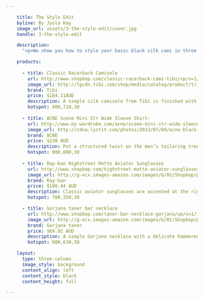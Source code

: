 ```yaml
---

    title: The Style Edit
    byline: By Jysla Kay
    image_url: assets/3-the-style-edit/cover.jpg
    handle: 3-the-style-edit

    description:
      "<p>We show you how to style your basic black silk cami in three looks with blogger Jysla Kay - for day, for night and for a piece simply layered underneath it all. Whether worn alone or layered, a beautiful silk camisole is destined for any woman’s wardrobe. For the women who like to keep their textures and prints to a minimal, get inspired by our take of a fresh twist on a classic look!</p>"

    products:
    
      - title: Classic Racerback Camisole
        url: http://www.shopbop.com/classic-racerback-cami-tibi/vp/v=1/1562453216.htm?folderID=2534374302060677&fm=other-shopbysize-viewall&colorId=12867 
        image_url: http://lgcdn.tibi.com/shop/media/catalog/product/t/i/tibi-racer-back-silk-signature-cami-black_5.jpg
        brand: Tibi
        price: $184.11AUD
        description: A simple silk camisole from Tibi is finished with spaghetti straps and a delicate racer back. Made out of 100% woven silk.
        hotspot: 600,710,30
        
      - title: ACNE Scene Mini Str Wide Sleeve Shirt- 
        url: http://www.my-wardrobe.com/acne/scene-mini-str-wide-sleeve-shirt-631036 
        image_url: http://cdna.lystit.com/photos/2013/07/04/acne-black-scene-mini-str-wide-sleeve-shirt-product-4-11427333-674883858_large_flex.jpeg  
        brand: ACNE
        price: $230 AUD 
        description: Put a structured twist on the men’s tailoring trend with this shirt from Acne, which takes tuxedo styling and lends it an over-sized modern feel. Ideal with ultra-slim black trousers in wool or leather, this is a fashion-forward way to update your classic white shirt for work. 
        hotspot: 800,600,30
        
      - title: Ray-ban Highstreet Matte Aviator Sunglasses
        url: http://www.shopbop.com/highstreet-matte-aviator-sunglasses-ray/vp/v=1/1593573019.htm?folderID=2534374302094311&fm=other-shopbysize&colorId=58684 
        image_url: http://g-ecx.images-amazon.com/images/G/01/Shopbop/p/pcs/products/raybn/raybn4014958684/raybn4014958684_p3_1-0_254x500.jpg 
        brand: Ray-ban
        price: $186.44 AUD
        description: Classic aviator sunglasses are accented at the right lens with Ray-Ban's signature logo lettering. Made in Italy.             
        hotspot: 700,250,30

      - title: Gorjana taner bar necklace 
        url: http://www.shopbop.com/taner-bar-necklace-gorjana/vp/v=1/1559721636.htm?folderID=2534374302033527&colorId=29109&extid=affprg-4441350 
        image_url: http://g-ecx.images-amazon.com/images/G/01/Shopbop/p/pcs/products/gorja/gorja4063111739/gorja4063111739_p1_1-0.jpg 
        brand: Gorjana taner
        price: $69.92 AUD 
        description: A simple Gorjana necklace with a delicate hammered bar. Ring clasp. 14k gold. Made in the USA. 
        hotspot: 600,630,30

    layout:
      type: three-column
      image_style: background
      content_align: left
      content_style: black
      content_height: full

---
```

